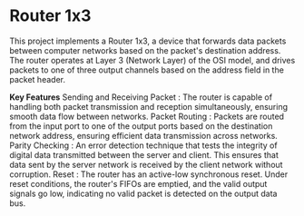 # Router 1x3

This project implements a Router 1x3, a device that forwards data packets between computer networks based on the packet's destination address. The router operates at Layer 3 (Network Layer) of the OSI model, and drives packets to one of three output channels based on the address field in the packet header.

**Key Features**
Sending and Receiving Packet : The router is capable of handling both packet transmission and reception simultaneously, ensuring smooth data flow between networks.
Packet Routing : Packets are routed from the input port to one of the output ports based on the destination network address, ensuring efficient data transmission across networks.
Parity Checking : An error detection technique that tests the integrity of digital data transmitted between the server and client. This ensures that data sent by the server network is received by the client network without corruption.
Reset : The router has an active-low synchronous reset. Under reset conditions, the router's FIFOs are emptied, and the valid output signals go low, indicating no valid packet is detected on the output data bus.
